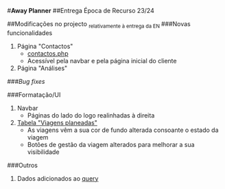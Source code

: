 #**Away Planner**
##Entrega Época de Recurso 23/24


##Modificações no projecto <sub>relativamente à entrega da EN </sub>
###Novas funcionalidades
1. Página "Contactos"
    - [contactos.php](contactos.php)
    - Acessível pela navbar e pela página inicial do cliente
2. Página "Análises"

###_Bug fixes_


###Formatação/UI
1. Navbar
    - Páginas do lado do logo realinhadas à direita
2. [Tabela "Viagens planeadas"](viagens.php)
    - As viagens vêm a sua cor de fundo alterada consoante o estado da viagem
    - Botões de gestão da viagem alterados para melhorar a sua visibilidade 

###Outros
1. Dados adicionados ao [query](ap.sql)
